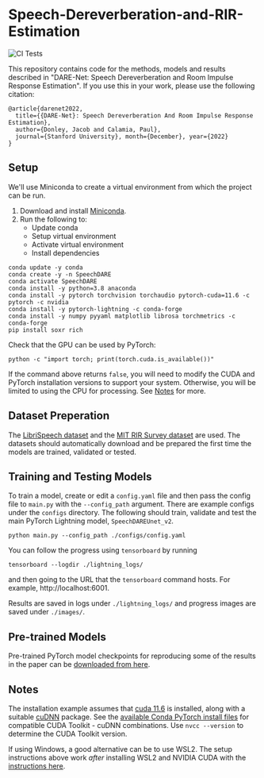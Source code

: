 # Speech-Dereverberation-and-RIR-Estimation
![CI Tests](https://github.com/jdonley/Speech-Dereverberation-and-RIR-Estimation/actions/workflows/python-package-conda.yml/badge.svg)

This repository contains code for the methods, models and results described in "DARE-Net: Speech Dereverberation and Room Impulse Response Estimation".
If you use this in your work, please use the following citation:
```
@article{darenet2022,
  title={{DARE-Net}: Speech Dereverberation And Room Impulse Response Estimation},
  author={Donley, Jacob and Calamia, Paul},
  journal={Stanford University}, month={December}, year={2022}
}
```

## Setup

We'll use Miniconda to create a virtual environment from which the project can be run.
1. Download and install [Miniconda](https://docs.conda.io/en/latest/miniconda.html).
2. Run the following to:
    - Update conda
    - Setup virtual environment
    - Activate virtual environment
    - Install dependencies

```
conda update -y conda
conda create -y -n SpeechDARE
conda activate SpeechDARE
conda install -y python=3.8 anaconda
conda install -y pytorch torchvision torchaudio pytorch-cuda=11.6 -c pytorch -c nvidia
conda install -y pytorch-lightning -c conda-forge
conda install -y numpy pyyaml matplotlib librosa torchmetrics -c conda-forge
pip install soxr rich
```

Check that the GPU can be used by PyTorch:
```
python -c "import torch; print(torch.cuda.is_available())"
```
If the command above returns `false`, you will need to modify the CUDA and PyTorch installation versions to support your system. Otherwise, you will be limited to using the CPU for processing. See [Notes](#notes) for more.

## Dataset Preperation
The [LibriSpeech dataset](https://www.openslr.org/12) and the [MIT RIR Survey dataset](https://mcdermottlab.mit.edu/Reverb/IR_Survey.html) are used. The datasets should automatically download and be prepared the first time the models are trained, validated or tested.

## Training and Testing Models
To train a model, create or edit a `config.yaml` file and then pass the config file to `main.py` with the `--config_path` argument.
There are example configs under the `configs` directory. The following should train, validate and test the main PyTorch Lightning model, `SpeechDAREUnet_v2`.
```
python main.py --config_path ./configs/config.yaml
```

You can follow the progress using `tensorboard` by running 
```
tensorboard --logdir ./lightning_logs/
```
and then going to the URL that the `tensorboard` command hosts. For example, http://localhost:6001.

Results are saved in logs under `./lightning_logs/` and progress images are saved under `./images/`.

## Pre-trained Models
Pre-trained PyTorch model checkpoints for reproducing some of the results in the paper can be [downloaded from here](https://drive.google.com/drive/folders/1XMINM6dUyXIipjLHcRicEyPj3d6K4lgY?usp=sharing).

## Notes
The installation example assumes that
[cuda 11.6](https://developer.nvidia.com/cuda-11-6-0-download-archive) is installed, along with a
suitable [cuDNN](https://developer.nvidia.com/rdp/cudnn-archive) package. See the
[available Conda PyTorch install files](https://anaconda.org/pytorch/pytorch/files) for compatible
CUDA Toolkit - cuDNN combinations. Use `nvcc --version` to determine the CUDA Toolkit version.

If using Windows, a good alternative can be to use WSL2. The setup instructions above work *after* installing WSL2 and NVIDIA CUDA with the [instructions here](https://learn.microsoft.com/en-us/windows/ai/directml/gpu-cuda-in-wsl).
